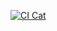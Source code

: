 [![CI Cat](https://github.com/tuanpnt17/maventest/actions/workflows/maven.yml/badge.svg)](https://github.com/tuanpnt17/maventest/actions/workflows/maven.yml)

